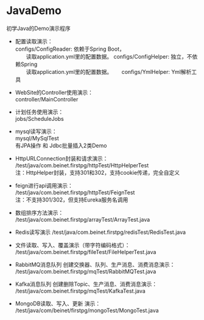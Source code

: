 # JavaDemo
初学Java的Demo演示程序

- 配置读取演示：  
configs/ConfigReader: 依赖于Spring Boot，  
　　读取application.yml里的配置数据。
configs/ConfigHelper: 独立，不依赖Spring  
　　读取application.yml里的配置数据。　　
configs/YmlHelper: Yml解析工具    

- WebSite的Controller使用演示：  
controller/MainController

- 计划任务使用演示：  
jobs/ScheduleJobs

- mysql读写演示：  
mysql/MySqlTest  
有JPA操作 和 Jdbc批量插入2类Demo

- HttpURLConnection封装和请求演示：  
/test/java/com.beinet.firstpg/httpTest/HttpHelperTest  
注：HttpHelper封装，支持301和302，支持cookie传递，完全自定义  

- feign进行api调用演示：  
/test/java/com.beinet.firstpg/httpTest/FeignTest  
注：不支持301/302，但支持Eureka服务名调用

- 数组排序方法演示：  
/test/java/com.beinet.firstpg/arrayTest/ArrayTest.java

- Redis读写演示
/test/java/com.beinet.firstpg/redisTest/RedisTest.java

- 文件读取、写入、覆盖演示（带字符编码格式）：
/test/java/com.beinet.firstpg/fileTest/FileHelperTest.java  

- RabbitMQ消息队列 创建交换器、队列、生产消息、消费消息演示：
/test/java/com.beinet.firstpg/mqTest/RabbitMQTest.java

- Kafka消息队列 创建删除Topic、生产消息、消费消息演示：
/test/java/com.beinet.firstpg/mqTest/KafkaTest.java

- MongoDB读取、写入、更新 演示：
/test/java/com/beinet/firstpg/mongoTest/MongoTest.java
